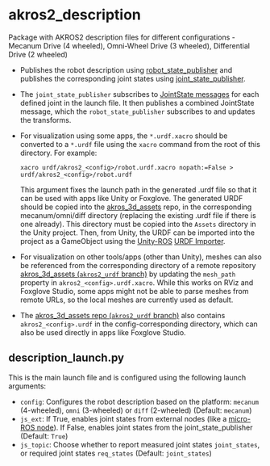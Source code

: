 # akros2_description
Package with AKROS2 description files for different configurations - Mecanum Drive (4 wheeled), Omni-Wheel Drive (3 wheeled), Differential Drive (2 wheeled)

* Publishes the robot description using [robot_state_publisher](https://github.com/ros/robot_state_publisher) and publishes the corresponding joint states using [joint_state_publisher](https://github.com/ros/joint_state_publisher).
* The ```joint_state_publisher``` subscribes to [JointState messages](https://docs.ros2.org/foxy/api/sensor_msgs/msg/JointState.html) for each defined joint in the launch file. It then publishes a combined JointState message, which the ```robot_state_publisher``` subscribes to and updates the transforms.
* For visualization using some apps, the ```*.urdf.xacro``` should be converted to a ```*.urdf``` file using the ```xacro``` command from the root of this directory. For example:

  ```
  xacro urdf/akros2_<config>/robot.urdf.xacro nopath:=False > urdf/akros2_<config>/robot.urdf
  ```
  This argument fixes the launch path in the generated .urdf file so that it can be used with apps like Unity or Foxglove. The generated URDF should be copied into the [akros_3d_assets](https://github.com/adityakamath/akros_3d_assets/tree/akros2_urdf) repo, in the corresponding mecanum/omni/diff directory (replacing the existing .urdf file if there is one already). This directory must be copied into the ```Assets``` directory in the Unity project. Then, from Unity, the URDF can be imported into the project as a GameObject using the [Unity-ROS](https://github.com/Unity-Technologies/Unity-Robotics-Hub) [URDF Importer](https://github.com/Unity-Technologies/URDF-Importer#integrate-urdf-importer-into-unity-project).
* For visualization on other tools/apps (other than Unity), meshes can also be referenced from the corresponding directory of a remote repository [akros_3d_assets (```akros2_urdf``` branch)](https://github.com/adityakamath/akros_3d_assets/tree/akros2_urdf) by updating the ```mesh_path``` property in ```akros2_<config>.urdf.xacro```. While this works on RViz and Foxglove Studio, some apps might not be able to parse meshes from remote URLs, so the local meshes are currently used as default.
* The [akros_3d_assets repo (```akros2_urdf``` branch)](https://github.com/adityakamath/akros_3d_assets/tree/akros2_urdf) also contains ```akros2_<config>.urdf``` in the config-corresponding directory, which can also be used directly in apps like Foxglove Studio.

## description_launch.py
This is the main launch file and is configured using the following launch arguments:

* ```config```: Configures the robot description based on the platform: ```mecanum``` (4-wheeled), ```omni``` (3-wheeled) or ```diff``` (2-wheeled) (Default: ```mecanum```)
* ```js_ext```: If True, enables joint states from external nodes (like a [micro-ROS node](https://github.com/adityakamath/akros2_firmware/tree/akros2_humble)). If False, enables joint states from the joint_state_publisher (Default: ```True```)
* ```js_topic```: Choose whether to report measured joint states ```joint_states```, or required joint states ```req_states``` (Default: ```joint_states```)
